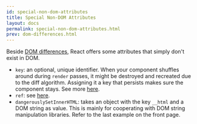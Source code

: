 ```yaml
---
id: special-non-dom-attributes
title: Special Non-DOM Attributes
layout: docs
permalink: special-non-dom-attributes.html
prev: dom-differences.html
---
```


Beside [DOM differences](/react/docs/dom-differences.html), React offers some attributes that simply don't exist in DOM.

- `key`: an optional, unique identifier. When your component shuffles around during `render` passes, it might be destroyed and recreated due to the diff algorithm. Assigning it a key that persists makes sure the component stays. See more [here](/react/docs/multiple-components.html#dynamic-children).
- `ref`: see [here](/react/docs/more-about-refs.html).
- `dangerouslySetInnerHTML`: takes an object with the key `__html` and a DOM string as value. This is mainly for cooperating with DOM string manipulation libraries. Refer to the last example on the front page.
